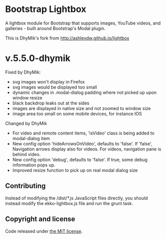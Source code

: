 Bootstrap Lightbox
========

A lightbox module for Bootstrap that supports images, YouTube videos, and galleries - built around Bootstrap's Modal plugin.

This is DhyMik's fork from http://ashleydw.github.io/lightbox

# v.5.5.0-dhymik

Fixed by DhyMik:
- svg images won't display in Firefox
- svg images would be displayed too small
- dynamic changes in .modal-dialog padding where not picked up upon window resize
- black backdrop leaks out at the sides
- images are displayed in native size and not zoomed to window size
- image area too small on some mobile devices, for instance IOS

Changed by DhyMik
- For video and remote content items, 'isVideo' class is being added to modal-dialog item
- New config option 'hideArrowsOnVideo', defaults to 'false'. If 'false', Navigation arrows display also for videos. For videos, navigation pane is behind video.
- New config option 'debug', defaults to 'false'. If true, some debug information pops up.
- Improved resize function to pick up on real modal dialog size


Contributing
----
Instead of modifying the /dist/*.js JavaScript files directly, you should instead modify the ekko-lightbox.js file and run the grunt task.

Copyright and license
----

Code released under [the MIT license](https://github.com/ashleydw/lightbox/blob/master/LICENSE).
